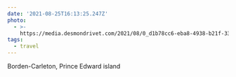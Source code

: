 ```yaml
---
date: '2021-08-25T16:13:25.247Z'
photo:
  - >-
    https://media.desmondrivet.com/2021/08/0_d1b78cc6-eba8-4938-b21f-33c4b42d99a1.jpg
tags:
  - travel
---
```


Borden-Carleton, Prince Edward island

